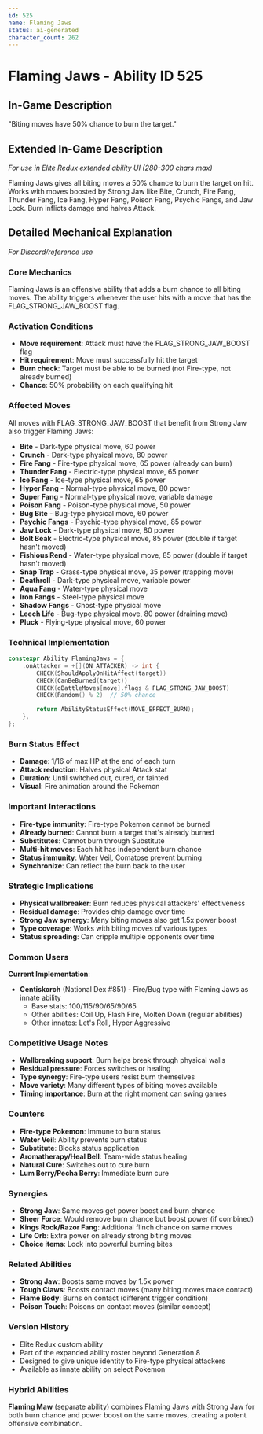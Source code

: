 ```yaml
---
id: 525
name: Flaming Jaws
status: ai-generated
character_count: 262
---
```


# Flaming Jaws - Ability ID 525

## In-Game Description
"Biting moves have 50% chance to burn the target."

## Extended In-Game Description
*For use in Elite Redux extended ability UI (280-300 chars max)*

Flaming Jaws gives all biting moves a 50% chance to burn the target on hit. Works with moves boosted by Strong Jaw like Bite, Crunch, Fire Fang, Thunder Fang, Ice Fang, Hyper Fang, Poison Fang, Psychic Fangs, and Jaw Lock. Burn inflicts damage and halves Attack.

## Detailed Mechanical Explanation
*For Discord/reference use*

### Core Mechanics
Flaming Jaws is an offensive ability that adds a burn chance to all biting moves. The ability triggers whenever the user hits with a move that has the FLAG_STRONG_JAW_BOOST flag.

### Activation Conditions
- **Move requirement**: Attack must have the FLAG_STRONG_JAW_BOOST flag
- **Hit requirement**: Move must successfully hit the target
- **Burn check**: Target must be able to be burned (not Fire-type, not already burned)
- **Chance**: 50% probability on each qualifying hit

### Affected Moves
All moves with FLAG_STRONG_JAW_BOOST that benefit from Strong Jaw also trigger Flaming Jaws:
- **Bite** - Dark-type physical move, 60 power
- **Crunch** - Dark-type physical move, 80 power
- **Fire Fang** - Fire-type physical move, 65 power (already can burn)
- **Thunder Fang** - Electric-type physical move, 65 power
- **Ice Fang** - Ice-type physical move, 65 power
- **Hyper Fang** - Normal-type physical move, 80 power
- **Super Fang** - Normal-type physical move, variable damage
- **Poison Fang** - Poison-type physical move, 50 power
- **Bug Bite** - Bug-type physical move, 60 power
- **Psychic Fangs** - Psychic-type physical move, 85 power
- **Jaw Lock** - Dark-type physical move, 80 power
- **Bolt Beak** - Electric-type physical move, 85 power (double if target hasn't moved)
- **Fishious Rend** - Water-type physical move, 85 power (double if target hasn't moved)
- **Snap Trap** - Grass-type physical move, 35 power (trapping move)
- **Deathroll** - Dark-type physical move, variable power
- **Aqua Fang** - Water-type physical move
- **Iron Fangs** - Steel-type physical move
- **Shadow Fangs** - Ghost-type physical move
- **Leech Life** - Bug-type physical move, 80 power (draining move)
- **Pluck** - Flying-type physical move, 60 power

### Technical Implementation
```c
constexpr Ability FlamingJaws = {
    .onAttacker = +[](ON_ATTACKER) -> int {
        CHECK(ShouldApplyOnHitAffect(target))
        CHECK(CanBeBurned(target))
        CHECK(gBattleMoves[move].flags & FLAG_STRONG_JAW_BOOST)
        CHECK(Random() % 2)  // 50% chance

        return AbilityStatusEffect(MOVE_EFFECT_BURN);
    },
};
```

### Burn Status Effect
- **Damage**: 1/16 of max HP at the end of each turn
- **Attack reduction**: Halves physical Attack stat
- **Duration**: Until switched out, cured, or fainted
- **Visual**: Fire animation around the Pokemon

### Important Interactions
- **Fire-type immunity**: Fire-type Pokemon cannot be burned
- **Already burned**: Cannot burn a target that's already burned
- **Substitutes**: Cannot burn through Substitute
- **Multi-hit moves**: Each hit has independent burn chance
- **Status immunity**: Water Veil, Comatose prevent burning
- **Synchronize**: Can reflect the burn back to the user

### Strategic Implications
- **Physical wallbreaker**: Burn reduces physical attackers' effectiveness
- **Residual damage**: Provides chip damage over time
- **Strong Jaw synergy**: Many biting moves also get 1.5x power boost
- **Type coverage**: Works with biting moves of various types
- **Status spreading**: Can cripple multiple opponents over time

### Common Users
**Current Implementation**: 
- **Centiskorch** (National Dex #851) - Fire/Bug type with Flaming Jaws as innate ability
  - Base stats: 100/115/90/65/90/65
  - Other abilities: Coil Up, Flash Fire, Molten Down (regular abilities)
  - Other innates: Let's Roll, Hyper Aggressive

### Competitive Usage Notes
- **Wallbreaking support**: Burn helps break through physical walls
- **Residual pressure**: Forces switches or healing
- **Type synergy**: Fire-type users resist burn themselves
- **Move variety**: Many different types of biting moves available
- **Timing importance**: Burn at the right moment can swing games

### Counters
- **Fire-type Pokemon**: Immune to burn status
- **Water Veil**: Ability prevents burn status
- **Substitute**: Blocks status application
- **Aromatherapy/Heal Bell**: Team-wide status healing
- **Natural Cure**: Switches out to cure burn
- **Lum Berry/Pecha Berry**: Immediate burn cure

### Synergies
- **Strong Jaw**: Same moves get power boost and burn chance
- **Sheer Force**: Would remove burn chance but boost power (if combined)
- **Kings Rock/Razor Fang**: Additional flinch chance on same moves
- **Life Orb**: Extra power on already strong biting moves
- **Choice items**: Lock into powerful burning bites

### Related Abilities
- **Strong Jaw**: Boosts same moves by 1.5x power
- **Tough Claws**: Boosts contact moves (many biting moves make contact)
- **Flame Body**: Burns on contact (different trigger condition)
- **Poison Touch**: Poisons on contact moves (similar concept)

### Version History
- Elite Redux custom ability
- Part of the expanded ability roster beyond Generation 8
- Designed to give unique identity to Fire-type physical attackers
- Available as innate ability on select Pokemon

### Hybrid Abilities
**Flaming Maw** (separate ability) combines Flaming Jaws with Strong Jaw for both burn chance and power boost on the same moves, creating a potent offensive combination.